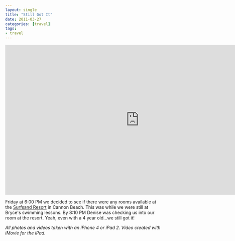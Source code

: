 ```yaml
---
layout: single
title: "Still Got It"
date: 2011-03-27
categories: [travel]
tags:
- travel
---
```


<iframe src="http://player.vimeo.com/video/21569573" width="850" height="478" frameborder="0" webkitAllowFullScreen mozallowfullscreen allowFullScreen></iframe>

Friday at 6:00 PM we decided to see if there were any rooms available at the [Surfsand Resort][ss] in Cannon Beach. This was while we were still at Bryce's swimming lessons. By 8:10 PM Denise was checking us into our room at the resort. Yeah, even with a 4 year old...we still got it!

*All photos and videos taken with an iPhone 4 or iPad 2. Video created with iMovie for the iPad.*

[ss]: http://www.surfsand.com/ "Surfsand Resort in Cannon Beach, Oregon"